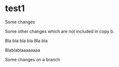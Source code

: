 # test1
Some changes

Some other changes which are not included in copy b.

Bla bla bla bla Bla bla

Blablablaaaaaaaa

Some changes on a branch